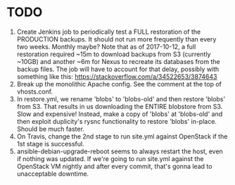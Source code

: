 # TODO

1. Create Jenkins job to periodically test a FULL restoration of the PRODUCTION backups. It should not run more
frequently than every two weeks. Monthly maybe? Note that as of 2017-10-12, a full restoration required ~15m to
download backups from S3 (currently ~10GB) and another ~6m for Nexus to recreate its databases from the backup files.
The job will have to account for that delay, possibly with something like this:
https://stackoverflow.com/a/34522653/3874643
1. Break up the monolithic Apache config. See the comment at the top of vhosts.conf.
1. In restore.yml, we rename 'blobs' to 'blobs-old' and then restore 'blobs' from S3. That results in us downloading
the ENTIRE blobstore from S3. Slow and expensive! Instead, make a copy of 'blobs' at 'blobs-old' and then exploit
duplicity's rysnc functionality to restore 'blobs' in-place. Should be much faster.
1. On Travis, change the 2nd stage to run site.yml against OpenStack if the 1st stage is successful.
1. ansible-debian-upgrade-reboot seems to always restart the host, even if nothing was updated. If we're going to run
site.yml against the OpenStack VM nightly and after every commit, that's gonna lead to unacceptable downtime.
